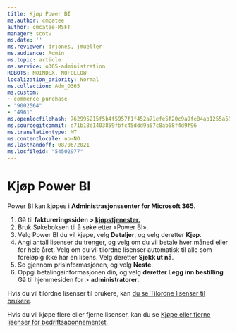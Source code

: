 ```yaml
---
title: Kjøp Power BI
ms.author: cmcatee
author: cmcatee-MSFT
manager: scotv
ms.date: ''
ms.reviewer: drjones, jmueller
ms.audience: Admin
ms.topic: article
ms.service: o365-administration
ROBOTS: NOINDEX, NOFOLLOW
localization_priority: Normal
ms.collection: Adm_O365
ms.custom:
- commerce_purchase
- "9002564"
- "4961"
ms.openlocfilehash: 762995215f5b4f5957f1f452a71efe5f20c9a9fe84ab1255a59fb7e67dda15fa
ms.sourcegitcommit: d71b18e1403859fbfc45ddd9a57c8ab68f4d9f96
ms.translationtype: MT
ms.contentlocale: nb-NO
ms.lasthandoff: 08/06/2021
ms.locfileid: "54502977"
---
```

# <a name="purchase-power-bi"></a>Kjøp Power BI

Power BI kan kjøpes i **Administrasjonssenter for Microsoft 365**.

1. Gå til **faktureringssiden > [kjøpstjenester.](https://go.microsoft.com/fwlink/p/?linkid=868433)**
2. Bruk Søkeboksen til å søke etter «Power BI».
3. Velg Power BI du vil kjøpe, velg **Detaljer**, og velg deretter **Kjøp**.
4. Angi antall lisenser du trenger, og velg om du vil betale hver måned eller for hele året. Velg om du vil tilordne lisenser automatisk til alle som foreløpig ikke har en lisens. Velg deretter **Sjekk ut nå**.
5. Se gjennom prisinformasjonen, og velg **Neste**.
6. Oppgi betalingsinformasjonen din, og velg **deretter Legg inn bestilling** Gå til hjemmesiden for  >  **administratorer**.

Hvis du vil tilordne lisenser til brukere, kan [du se Tilordne lisenser til brukere](/microsoft-365/admin/manage/assign-licenses-to-users).

Hvis du vil kjøpe flere eller fjerne lisenser, kan du se [Kjøpe eller fjerne lisenser for bedriftsabonnementet.](/microsoft-365/commerce/licenses/buy-licenses)